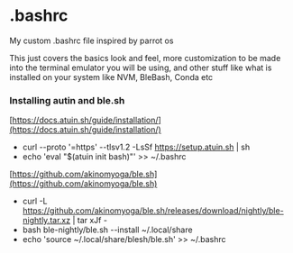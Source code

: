 # .bashrc

My custom .bashrc file inspired by parrot os 

This just covers the basics look and feel, more customization to be made into the terminal emulator you will be using, and other stuff like what is installed on your system like NVM, BleBash, Conda etc


### Installing autin and ble.sh

[https://docs.atuin.sh/guide/installation/](https://docs.atuin.sh/guide/installation/)
 - curl --proto '=https' --tlsv1.2 -LsSf https://setup.atuin.sh | sh
 - echo 'eval "$(atuin init bash)"' >> ~/.bashrc

[https://github.com/akinomyoga/ble.sh](https://github.com/akinomyoga/ble.sh)
 - curl -L https://github.com/akinomyoga/ble.sh/releases/download/nightly/ble-nightly.tar.xz | tar xJf -
 - bash ble-nightly/ble.sh --install ~/.local/share
 - echo 'source ~/.local/share/blesh/ble.sh' >> ~/.bashrc
